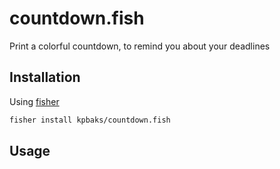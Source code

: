 # countdown.fish
Print a colorful countdown, to remind you about your deadlines

## Installation

Using [fisher](https://github.com/jorgebucaran/fisher)

```sh
fisher install kpbaks/countdown.fish
```

## Usage

```sh

```
